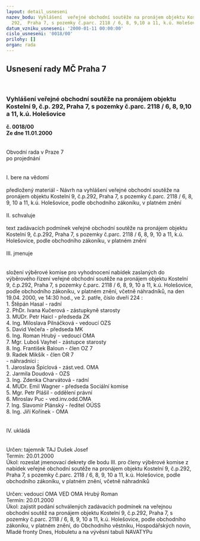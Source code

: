 ```yaml
---
layout: detail_usneseni
nazev_bodu: Vyhlášení  veřejné obchodní soutěže na pronájem objektu Kostelní 9, č.p.
  292,  Praha 7, s pozemky č.parc. 2118 / 6, 8, 9,10 a 11, k.ú. Holešovice
datum_vzniku_usneseni: '2000-01-11 00:00:00'
cislo_usneseni: '0018/00'
prilohy: []
organ: rada
---
```

<div id="ucUsn_pList" class="usn">
	<span><h2>Usnesení rady MČ Praha 7 </h2>
<br></span><div class="standBody">
<span><h3>Vyhlášení  veřejné obchodní soutěže na pronájem objektu Kostelní 9, č.p. 292,  Praha 7, s pozemky č.parc. 2118 / 6, 8, 9,10 a 11, k.ú. Holešovice</h3></span><div class="center">
		<strong>č. 0018/00</strong><br>
	</div>
<div class="center">
		<strong>Ze dne 11.01.2000</strong><br><br>
	</div>
<br>Obvodní rada v Praze 7<br>po projednání<br><br><br>I.	bere na vědomí<br><br> předložený materiál - Návrh na vyhlášení veřejné obchodní soutěže na pronájem objektu Kostelní 9, č.p.292, Praha 7, s pozemky č.parc. 2118 / 6, 8, 9, 10 a 11, k.ú. Holešovice, podle obchodního zákoníku, v platném znění<br><br>II.	schvaluje <br><br>text zadávacích podmínek veřejné obchodní  soutěže na pronájem objektu Kostelní 9, č.p.292, Praha 7, s pozemky č.parc. 2118 / 6, 8, 9, 10 a 11, k.ú. Holešovice, podle obchodního zákoníku,  v platném znění<br><br>III.	jmenuje<br><br><br>složení výběrové komise pro vyhodnocení nabídek zaslaných do výběrového řízení  veřejné obchodní soutěže na pronájem objektu Kostelní 9, č.p.292, Praha 7, s pozemky č.parc. 2118 / 6, 8, 9, 10 a 11, k.ú. Holešovice, podle obchodního zákoníku,  v platném znění, včetně náhradníků, na den 19.04. 2000, ve 14:30 hod., ve  2. patře, číslo dveří 224  :<br>1. Štěpán Hasal - radní<br>2. PhDr. Ivana Kučerová - zástupkyně starosty<br>3. MUDr. Petr Haicl - předseda ZK<br>4. Ing. Miloslava Pilnáčková - vedoucí OZS<br>5. David Večeřa - předseda MK<br>6. Ing. Roman Hrubý - vedoucí OMA<br>7. Mgr. Luboš Vayhel - zástupce starosty<br>8. Ing. František Baloun - člen OZ 7<br>9. Radek Mikšík - člen OR 7<br>- náhradníci :<br>1. Jaroslava Špiclová - zást.ved. OMA<br>2. Jarmila Doudová - OZS<br>3. Ing. Zdenka Charvátová - radní<br>4. MUDr. Emil Wagner - předseda Sociální komise<br>5. Mgr. Petr Plášil - oddělení právní<br>6. Miroslav Puc - ved.inv.odd.OMA<br>7. Ing. Slavomír Plánský - ředitel OÚSS<br>8. Ing. Jiří Kořínek - OMA<br><br><br>IV.	ukládá <br><br> <br> Určen:	tajemník	TAJ Dušek Josef<br>Termín: 20.01.2000<br>Úkol:	rozeslat jmenovací dekrety  dle bodu III. pro členy výběrové komise z nabídek  veřejné obchodní soutěže na  pronájem objektu Kostelní 9, č.p.292, Praha 7, s pozemky č.parc. 2118 / 6, 8, 9, 10 a 11, k.ú. Holešovice, podle obchodního zákoníku,  v platném znění, včetně náhradníků<br> <br> Určen:	vedoucí OMA	VED OMA Hrubý Roman<br>Termín: 20.01.2000<br>Úkol:	zajistit podání schválených zadávacích podmínek na  veřejnou obchodní soutěž  na pronájem objektu Kostelní 9, č.p.292, Praha 7, s pozemky č.parc. 2118 / 6, 8, 9, 10 a 11, k.ú. Holešovice, podle obchodního zákoníku,  v platném znění, do Obchodního věstníku, Hospodářských novin, Mladé fronty Dnes, Hobuletu a na vývěsní tabuli NAVATYPu<br>
</div>
</div>